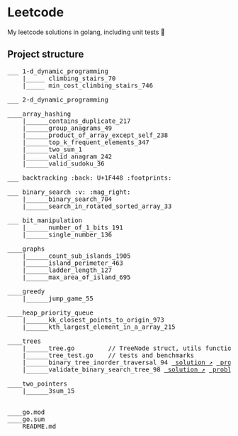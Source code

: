 # Leetcode
My leetcode solutions in golang, including unit tests :test_tube:


## Project structure
<pre>
___ 1-d_dynamic_programming
    |_____ climbing_stairs_70
    |_____ min_cost_climbing_stairs_746

___ 2-d_dynamic_programming

____array_hashing
    |______contains_duplicate_217
    |______group_anagrams_49
    |______product_of_array_except_self_238
    |______top_k_frequent_elements_347
    |______two_sum_1
    |______valid_anagram_242
    |______valid_sudoku_36

___ backtracking <span>:back: U+1F448 :footprints:</span>

___ binary_search <span>:v: :mag_right:</span>
    |______binary_search_704
    |______search_in_rotated_sorted_array_33

___ bit_manipulation 
    |______number_of_1_bits_191
    |______single_number_136

____graphs
    |______count_sub_islands_1905
    |______island_perimeter_463
    |______ladder_length_127
    |______max_area_of_island_695

____greedy
    |______jump_game_55

____heap_priority_queue
    |______kk_closest_points_to_origin_973
    |______kth_largest_element_in_a_array_215

____trees
    |______tree.go         // TreeNode struct, utils functions
    |______tree_test.go    // tests and benchmarks 
    |______binary_tree_inorder_traversal_94 <a href="https://github.com/aliml92/leetcode/blob/404006c923a3eefa65b735cee70cd85d7d88eb00/trees/binary_tree_inorder_traversal_94/solution.go" target="_blank" rel="noopener noreferrer"> solution &#8599;</a> <a href="https://leetcode.com/problems/binary-tree-inorder-traversal/" target="_blank" rel="noopener noreferrer"> problem &#8599;</a>
    |______validate_binary_search_tree_98 <a href="https://github.com/aliml92/leetcode/blob/cad889cea1c74b291479ce245c10a37d5bbad484/trees/validate_binary_search_tree_98/solution.go" target="_blank" rel="noopener noreferrer"> solution &#8599;</a> <a href="https://leetcode.com/problems/validate-binary-search-tree/" target="_blank" rel="noopener noreferrer"> problem &#8599;</a>

____two_pointers
    |______3sum_15


____go.mod
____go.sum
____README.md
</pre>

